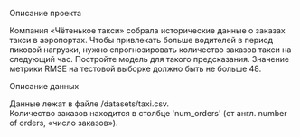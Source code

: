 Описание проекта

Компания «Чётенькое такси» собрала исторические данные о заказах такси в аэропортах. Чтобы привлекать больше водителей в период пиковой нагрузки, нужно спрогнозировать количество заказов такси на следующий час. Постройте модель для такого предсказания.
Значение метрики RMSE на тестовой выборке должно быть не больше 48.

Описание данных

Данные лежат в файле /datasets/taxi.csv.\
Количество заказов находится в столбце 'num_orders' (от англ. number of orders, «число заказов»).

